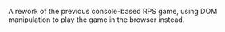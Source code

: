 A rework of the previous console-based RPS game, using DOM manipulation to play the game in the browser instead.
